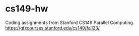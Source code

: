 # cs149-hw
Coding assignments from Stanford CS149 Parallel Computing. https://gfxcourses.stanford.edu/cs149/fall23/
